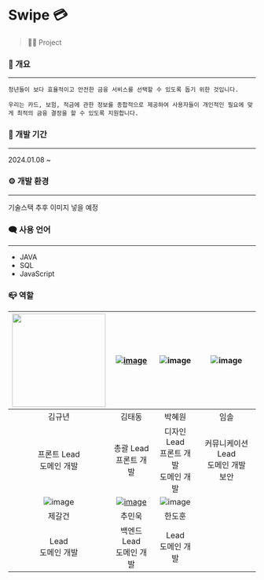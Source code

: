 # Swipe 💳
> 👨‍💻 Project   

### 🐲 개요
-------------
```
청년들이 보다 효율적이고 안전한 금융 서비스를 선택할 수 있도록 돕기 위한 것입니다.

우리는 카드, 보험, 적금에 관한 정보를 종합적으로 제공하여 사용자들이 개인적인 필요에 맞게 최적의 금융 결정을 할 수 있도록 지원합니다.
```

### 📅 개발 기간
-------------
2024.01.08 ~   

### ⚙︎ 개발 환경
-------------
기술스택 추후 이미지 넣을 예정   

### 🗨 사용 언어
-------------
* JAVA
* SQL
* JavaScript   

### 📪 역할
| [<img src = "https://github.com/rlaxoehd4234/.github/assets/92311926/b8bed5a1-e022-42ce-a60a-64b8dc54eb47" width ="190" height = "190">](https://github.com/KyunyeonKim)|[![image](https://github.com/rlaxoehd4234/.github/assets/92311926/21896e7b-7d22-40ad-8e5e-86c74cfbb403)](https://github.com/rlaxoehd4234)| ![image](https://github.com/rlaxoehd4234/.github/assets/92311926/5ff7e12f-a360-4087-a24f-db1d9bda0422)| ![image](https://github.com/rlaxoehd4234/.github/assets/92311926/92fb5f7a-4a22-4b01-b7f4-8f760ac2fa65)|
|:---:|:---:|:---:|:---:|
|김규년|김태동|박혜원|임솔|
|프론트 Lead<br> 도메인 개발|총괄 Lead<br> 프론트 개발|디자인 Lead<br> 프론트 개발<br> 도메인 개발|커뮤니케이션 Lead<br> 도메인 개발 <br>보안|
| ![image](https://github.com/rlaxoehd4234/.github/assets/92311926/0de3abfb-c685-4cfe-9b81-78fed4612272) | [![image](https://github.com/rlaxoehd4234/.github/assets/92311926/320ac9f1-9b5c-4674-92aa-d005731ff03c)](https://github.com/minwoogi)| ![image](https://github.com/rlaxoehd4234/.github/assets/92311926/5ff7e12f-a360-4087-a24f-db1d9bda0422)|
|제갈건|추민욱|한도훈|
|Lead<br>도메인 개발 |백엔드 Lead<br> 도메인 개발|Lead <br>도메인 개발 |
